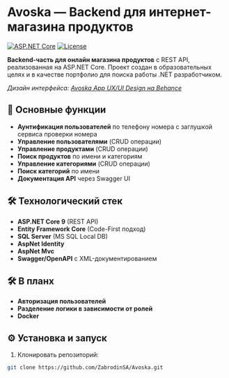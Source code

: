# Avoska — Backend для интернет-магазина продуктов
[![ASP.NET Core](https://img.shields.io/badge/ASP.NET_Core-9.0%2B-blue.svg)](https://dotnet.microsoft.com/apps/aspnet)
[![License](https://img.shields.io/badge/License-MIT-green.svg)](https://opensource.org/licenses/MIT)

**Backend-часть для онлайн магазина продуктов** с REST API, реализованная на ASP.NET Core. Проект создан в образовательных целях и в качестве портфолио для поиска работы .NET разработчиком.

*Дизайн интерфейса: [Avoska App UX/UI Design на Behance](https://www.behance.net/gallery/202195453/Avoska-App-UX-UI-Design)*

## 🚀 Основные функции
- **Аунтификация пользователей** по телефону номера с заглушкой сервиса проверки номера
- **Управление пользователями** (CRUD операции)
- **Управление продуктами** (CRUD операции)
- **Поиск продуктов** по имени и категориям
- **Управление категориями** (CRUD операции)
- **Поиск категорий** по имени
- **Документация API** через Swagger UI

## 🛠 Технологический стек
- **ASP.NET Core 9** (REST API)
- **Entity Framework Core** (Code-First подход)
- **SQL Server** (MS SQL Local DB)
- **AspNet Identity**
- **AspNet Mvc**
- **Swagger/OpenAPI** с XML-документированием

## 🛠 В планх
- **Авторизация пользователей**
- **Разделение логики в зависимости от ролей**
- **Docker**

## ⚙️ Установка и запуск
1. Клонировать репозиторий:
```bash
git clone https://github.com/ZabrodinSA/Avoska.git
